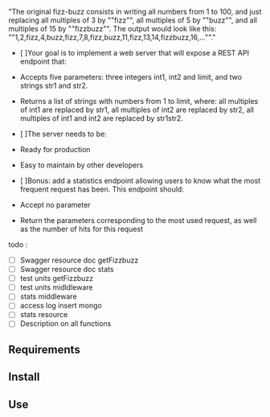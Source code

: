 "The original fizz-buzz consists in writing all numbers from 1 to 100, and just replacing all multiples of 3 by ""fizz"", all multiples of 5 by ""buzz"", and all multiples of 15 by ""fizzbuzz"".
The output would look like this: ""1,2,fizz,4,buzz,fizz,7,8,fizz,buzz,11,fizz,13,14,fizzbuzz,16,...""."

- [ ]Your goal is to implement a web server that will expose a REST API endpoint that:

- Accepts five parameters: three integers int1, int2 and limit, and two strings str1 and str2.
- Returns a list of strings with numbers from 1 to limit, where: all multiples of int1 are replaced by str1, all multiples of int2 are replaced by str2, all multiples of int1 and int2 are replaced by str1str2.

- [ ]The server needs to be:

- Ready for production
- Easy to maintain by other developers

- [ ]Bonus: add a statistics endpoint allowing users to know what the most frequent request has been. This endpoint should:

- Accept no parameter
- Return the parameters corresponding to the most used request, as well as the number of hits for this request


todo :
- [ ] Swagger resource doc getFizzbuzz
- [ ] Swagger resource doc stats
- [ ] test units getFizzbuzz
- [ ] test units midldleware
- [ ] stats middleware
- [ ] access log insert mongo
- [ ] stats resource
- [ ] Description on all functions

## Requirements

## Install

## Use